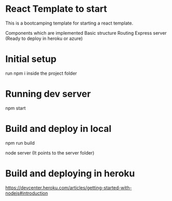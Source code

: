 # React Template to start

This is a bootcamping template for starting a react template. 

Components which are implemented
    Basic structure
    Routing
    Express server (Ready to deploy in heroku or azure)
    
# Initial setup

run npm i inside the project folder

# Running dev server

  npm start
  
# Build and deploy in local

  npm run build
  
  node server (It points to the server folder)
  
# Build and deploying in heroku

  https://devcenter.heroku.com/articles/getting-started-with-nodejs#introduction
  
  

